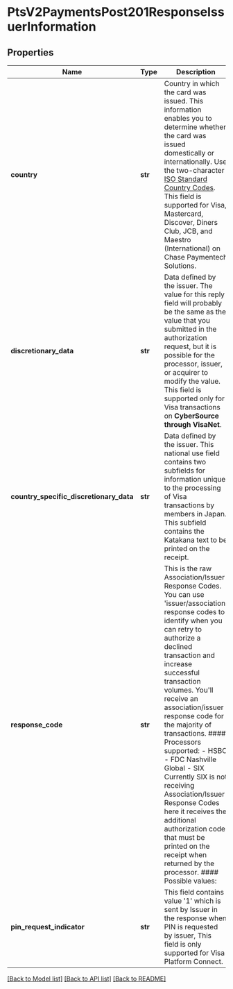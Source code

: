 # PtsV2PaymentsPost201ResponseIssuerInformation

## Properties
Name | Type | Description | Notes
------------ | ------------- | ------------- | -------------
**country** | **str** | Country in which the card was issued. This information enables you to determine whether the card was issued domestically or internationally. Use the two-character [ISO Standard Country Codes](https://developer.cybersource.com/library/documentation/sbc/quickref/countries_alpha_list.pdf).  This field is supported for Visa, Mastercard, Discover, Diners Club, JCB, and Maestro (International) on Chase Paymentech Solutions.  | [optional] 
**discretionary_data** | **str** | Data defined by the issuer.  The value for this reply field will probably be the same as the value that you submitted in the authorization request, but it is possible for the processor, issuer, or acquirer to modify the value.  This field is supported only for Visa transactions on **CyberSource through VisaNet**.  | [optional] 
**country_specific_discretionary_data** | **str** | Data defined by the issuer.  This national use field contains two subfields for information unique to the processing of Visa transactions by members in Japan. This subfield contains the Katakana text to be printed on the receipt.  | [optional] 
**response_code** | **str** | This is the raw Association/Issuer Response Codes. You can use &#39;issuer/association&#39; response codes to identify when you can retry to authorize a declined transaction and increase successful transaction volumes. You&#39;ll receive an association/issuer response code for the majority of transactions.  #### Processors supported:   - HSBC   - FDC Nashville Global   - SIX  Currently SIX is not receiving Association/Issuer Response Codes here it receives the additional authorization code that must be printed on the receipt when returned by the processor.  #### Possible values: | Card Type   | Response Code | Description                                                                    | | ----------- | ------------- | ------------------------------------------------------------------------------ | | VISA        | 000           | Successful approval/completion or that V.I.P. PIN verification is successful   | | VISA        | 001           | Refer to card issuer                                                           | | VISA        | 002           | Refer to card issuer, special condition                                        | | VISA        | 003           | Invalid merchant or service provider                                           | | VISA        | 004           | Pickup card                                                                    |   | MasterCard  | 000           | Approved or completed successfully                                             | | MasterCard  | 001           | Refer to card issuer                                                           | | MasterCard  | 003           | Invalid merchant                                                               | | MasterCard  | 004           | Capture card                                                                   | | MasterCard  | 005           | Do not honor                                                                   | | AMEX        | 000           | Approved                                                                       | | AMEX        | 001           | Approve with ID                                                                | | AMEX        | 002           | Partial Approval (Prepaid Cards only)                                          | | AMEX        | 100           | Deny                                                                           | | AMEX        | 101           | Expired Card/Invalid Expiration Date                                           | | Discover    | 000           | Approved or completed successfully                                             | | Discover    | 001           | Reserved for future USE                                                        | | Discover    | 002           | Reserved for future USE                                                        | | Discover    | 003           | Invalid Merchant                                                               | | Discover    | 004           | Capture Card                                                                   |  | [optional] 
**pin_request_indicator** | **str** | This field contains value &#39;1&#39; which is sent by Issuer in the response when PIN is requested by issuer,   This field is only supported for Visa Platform Connect.  | [optional] 

[[Back to Model list]](../README.md#documentation-for-models) [[Back to API list]](../README.md#documentation-for-api-endpoints) [[Back to README]](../README.md)


